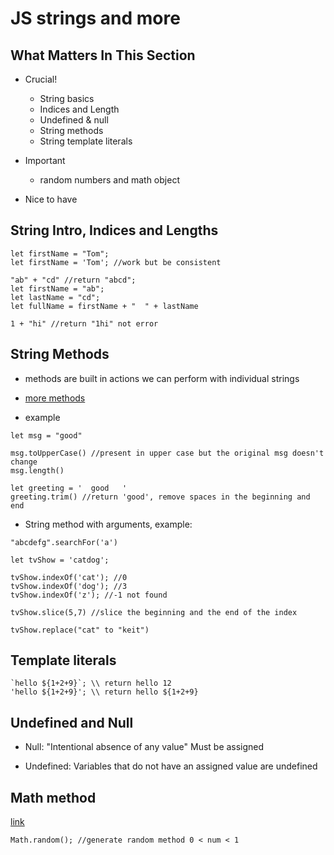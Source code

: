 # JS strings and more

## What Matters In This Section
- Crucial!
    - String basics
    - Indices and Length
    - Undefined & null
    - String methods
    - String template literals

- Important
    - random numbers and math object
- Nice to have

## String Intro, Indices and Lengths
```
let firstName = "Tom";
let firstName = 'Tom'; //work but be consistent

"ab" + "cd" //return "abcd";
let firstName = "ab";
let lastName = "cd";
let fullName = firstName + "  " + lastName

1 + "hi" //return "1hi" not error
```

## String Methods
- methods are built in actions we can perform with individual strings
- [more methods](https://developer.mozilla.org/en-US/docs/Web/JavaScript/Reference/Global_Objects/String)

- example
```
let msg = "good"

msg.toUpperCase() //present in upper case but the original msg doesn't change
msg.length() 

let greeting = '  good   '
greeting.trim() //return 'good', remove spaces in the beginning and end
```

- String method with arguments, example:
```
"abcdefg".searchFor('a')
```

```
let tvShow = 'catdog';

tvShow.indexOf('cat'); //0
tvShow.indexOf('dog'); //3
tvShow.indexOf('z'); //-1 not found

tvShow.slice(5,7) //slice the beginning and the end of the index

tvShow.replace("cat" to "keit")
```
## Template literals

```
`hello ${1+2+9}`; \\ return hello 12
'hello ${1+2+9}'; \\ return hello ${1+2+9}

```

## Undefined and Null
- Null: "Intentional absence of any value" Must be assigned

- Undefined: Variables that do not have an assigned value are undefined

## Math method
[link](https://developer.mozilla.org/en-US/docs/Web/JavaScript/Reference/Global_Objects/Math)

```
Math.random(); //generate random method 0 < num < 1
```